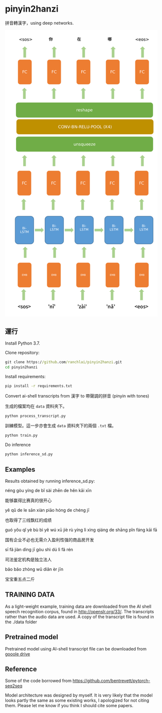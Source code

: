 # pinyin2hanzi

拼音轉漢字，using deep networks.

![](./doc/model.png)

## 運行

Install Python 3.7.

Clone repository:

```cmd
git clone https://github.com/ranchlai/pinyin2hanzi.git
cd pinyin2hanzi
```

Install requirements:

```cmd
pip install -r requirements.txt
```

Convert ai-shell transcripts from 漢字 to 帶聲調的拼音 (pinyin with tones)

生成的檔案均在 `data` 資料夾下。

```cmd
python process_transcript.py
```

訓練模型。這一步亦會生成 `data` 資料夾下的兩個 `.txt` 檔。

```cmd
python train.py
```

Do inference

```cmd
python inference_sd.py
```

## Examples

Results obtained by running inference_sd.py:

néng gòu yíng de bǐ sài zhēn de hěn kāi xīn

能够赢得比赛真的很开心

yě qǔ de le sān xiàn piāo hóng de chéng jī

也取得了三线飘红的成绩

guó yǒu qǐ yè bù bì yě wú xū jiè rù yíng lì xìng qiáng de shāng pǐn fáng kāi fā

国有企业不必也无需介入盈利性强的商品房开发

sī fǎ jiàn dìng jī gòu shì dú lì fǎ rén

司法鉴定机构是独立法人

bǎo bǎo zhòng wǔ diǎn èr jīn

宝宝重五点二斤

## TRAINING DATA

As a light-weight example, training data are downloaded from the AI shell speech recognition corpus, 
found in http://openslr.org/33/. The transcripts rather than the audio data are used. A copy of the transcript file is found in the ./data folder

## Pretrained model

Pretrained model using AI-shell transcript file can be downloaded from 
[gooole drive](https://drive.google.com/open?id=186jnywHwnxqXDBxrbFRpIF7dFAWcwEx_)

## Reference

Some of the code borrowed from https://github.com/bentrevett/pytorch-seq2seq

Model architecture was designed by myself. It is very likely that the model looks partly the same as some existing works, I apologized for not citing them. Please let me know if you think I should cite some papers.
